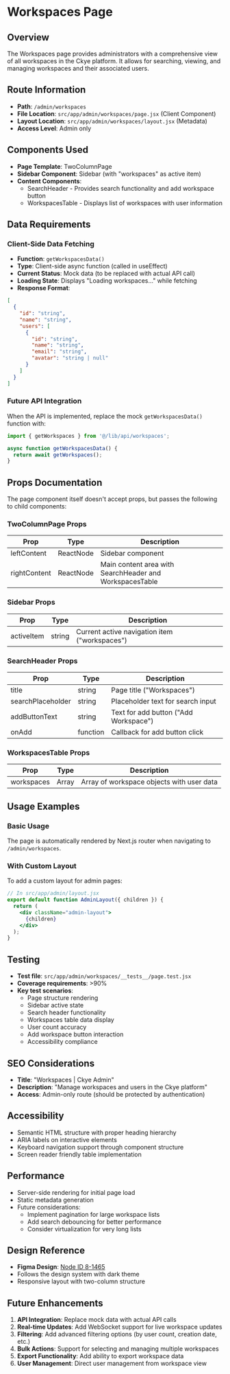 # Workspaces Page

## Overview
The Workspaces page provides administrators with a comprehensive view of all workspaces in the Ckye platform. It allows for searching, viewing, and managing workspaces and their associated users.

## Route Information
- **Path**: `/admin/workspaces`
- **File Location**: `src/app/admin/workspaces/page.jsx` (Client Component)
- **Layout Location**: `src/app/admin/workspaces/layout.jsx` (Metadata)
- **Access Level**: Admin only

## Components Used
- **Page Template**: TwoColumnPage
- **Sidebar Component**: Sidebar (with "workspaces" as active item)
- **Content Components**: 
  - SearchHeader - Provides search functionality and add workspace button
  - WorkspacesTable - Displays list of workspaces with user information

## Data Requirements
### Client-Side Data Fetching
- **Function**: `getWorkspacesData()`
- **Type**: Client-side async function (called in useEffect)
- **Current Status**: Mock data (to be replaced with actual API call)
- **Loading State**: Displays "Loading workspaces..." while fetching
- **Response Format**:
```json
[
  {
    "id": "string",
    "name": "string",
    "users": [
      {
        "id": "string",
        "name": "string",
        "email": "string",
        "avatar": "string | null"
      }
    ]
  }
]
```

### Future API Integration
When the API is implemented, replace the mock `getWorkspacesData()` function with:
```javascript
import { getWorkspaces } from '@/lib/api/workspaces';

async function getWorkspacesData() {
  return await getWorkspaces();
}
```

## Props Documentation
The page component itself doesn't accept props, but passes the following to child components:

### TwoColumnPage Props
| Prop | Type | Description |
|------|------|-------------|
| leftContent | ReactNode | Sidebar component |
| rightContent | ReactNode | Main content area with SearchHeader and WorkspacesTable |

### Sidebar Props
| Prop | Type | Description |
|------|------|-------------|
| activeItem | string | Current active navigation item ("workspaces") |

### SearchHeader Props
| Prop | Type | Description |
|------|------|-------------|
| title | string | Page title ("Workspaces") |
| searchPlaceholder | string | Placeholder text for search input |
| addButtonText | string | Text for add button ("Add Workspace") |
| onAdd | function | Callback for add button click |

### WorkspacesTable Props
| Prop | Type | Description |
|------|------|-------------|
| workspaces | Array | Array of workspace objects with user data |

## Usage Examples
### Basic Usage
The page is automatically rendered by Next.js router when navigating to `/admin/workspaces`.

### With Custom Layout
To add a custom layout for admin pages:
```jsx
// In src/app/admin/layout.jsx
export default function AdminLayout({ children }) {
  return (
    <div className="admin-layout">
      {children}
    </div>
  );
}
```

## Testing
- **Test file**: `src/app/admin/workspaces/__tests__/page.test.jsx`
- **Coverage requirements**: >90%
- **Key test scenarios**:
  - Page structure rendering
  - Sidebar active state
  - Search header functionality
  - Workspaces table data display
  - User count accuracy
  - Add workspace button interaction
  - Accessibility compliance

## SEO Considerations
- **Title**: "Workspaces | Ckye Admin"
- **Description**: "Manage workspaces and users in the Ckye platform"
- **Access**: Admin-only route (should be protected by authentication)

## Accessibility
- Semantic HTML structure with proper heading hierarchy
- ARIA labels on interactive elements
- Keyboard navigation support through component structure
- Screen reader friendly table implementation

## Performance
- Server-side rendering for initial page load
- Static metadata generation
- Future considerations:
  - Implement pagination for large workspace lists
  - Add search debouncing for better performance
  - Consider virtualization for very long lists

## Design Reference
- **Figma Design**: [Node ID 8-1465](https://www.figma.com/design/1wJBV3eb9vlRvuxQICmBwY/Cyke-Web-App?node-id=8-1465&m=dev)
- Follows the design system with dark theme
- Responsive layout with two-column structure

## Future Enhancements
1. **API Integration**: Replace mock data with actual API calls
2. **Real-time Updates**: Add WebSocket support for live workspace updates
3. **Filtering**: Add advanced filtering options (by user count, creation date, etc.)
4. **Bulk Actions**: Support for selecting and managing multiple workspaces
5. **Export Functionality**: Add ability to export workspace data
6. **User Management**: Direct user management from workspace view